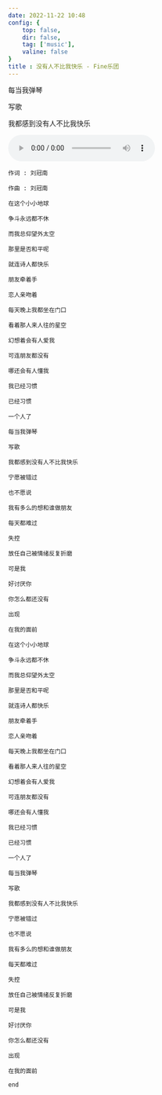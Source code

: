 ```yaml
---
date: 2022-11-22 10:48
config: {
    top: false,
    dir: false,
    tag: ['music'],
    valine: false
}
title : 没有人不比我快乐 - Fine乐团
---
```


每当我弹琴

写歌

我都感到没有人不比我快乐

<audio controls="controls" playsinline="" webkit-playsinline="">
    <source src="http://music.163.com/song/media/outer/url?id=35678877.mp3" type="audio/mpeg">
</audio>

```
作词 : 刘冠南

作曲 : 刘冠南

在这个小小地球

争斗永远都不休

而我总仰望外太空

那里是否和平呢

就连诗人都快乐

朋友牵着手

恋人亲吻着

每天晚上我都坐在门口

看着那人来人往的星空

幻想着会有人爱我

可连朋友都没有

哪还会有人懂我

我已经习惯

已经习惯

一个人了

每当我弹琴

写歌

我都感到没有人不比我快乐

宁愿被错过

也不愿说

我有多么的想和谁做朋友

每天都难过

失控

放任自己被情绪反复折磨

可是我

好讨厌你

你怎么都还没有

出现

在我的面前

在这个小小地球

争斗永远都不休

而我总仰望外太空

那里是否和平呢

就连诗人都快乐

朋友牵着手

恋人亲吻着

每天晚上我都坐在门口

看着那人来人往的星空

幻想着会有人爱我

可连朋友都没有

哪还会有人懂我

我已经习惯

已经习惯

一个人了

每当我弹琴

写歌

我都感到没有人不比我快乐

宁愿被错过

也不愿说

我有多么的想和谁做朋友

每天都难过

失控

放任自己被情绪反复折磨

可是我

好讨厌你

你怎么都还没有

出现

在我的面前

end
```


